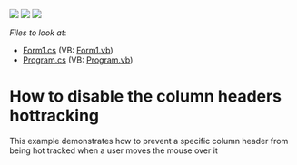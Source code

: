 <!-- default badges list -->
![](https://img.shields.io/endpoint?url=https://codecentral.devexpress.com/api/v1/VersionRange/128627283/13.1.4%2B)
[![](https://img.shields.io/badge/Open_in_DevExpress_Support_Center-FF7200?style=flat-square&logo=DevExpress&logoColor=white)](https://supportcenter.devexpress.com/ticket/details/E427)
[![](https://img.shields.io/badge/📖_How_to_use_DevExpress_Examples-e9f6fc?style=flat-square)](https://docs.devexpress.com/GeneralInformation/403183)
<!-- default badges end -->
<!-- default file list -->
*Files to look at*:

* [Form1.cs](./CS/WindowsApplication5/Form1.cs) (VB: [Form1.vb](./VB/WindowsApplication5/Form1.vb))
* [Program.cs](./CS/WindowsApplication5/Program.cs) (VB: [Program.vb](./VB/WindowsApplication5/Program.vb))
<!-- default file list end -->
# How to disable the column headers hottracking


<p>This example demonstrates how to prevent a specific column header from being hot tracked when a user moves the mouse over it</p>

<br/>


